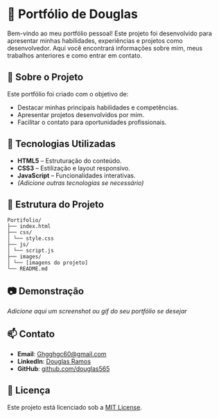 # 📁 Portfólio de Douglas

Bem-vindo ao meu portfólio pessoal! Este projeto foi desenvolvido para apresentar minhas habilidades, experiências e projetos como desenvolvedor. Aqui você encontrará informações sobre mim, meus trabalhos anteriores e como entrar em contato.

## 🧩 Sobre o Projeto

Este portfólio foi criado com o objetivo de:

- Destacar minhas principais habilidades e competências.
- Apresentar projetos desenvolvidos por mim.
- Facilitar o contato para oportunidades profissionais.

## 🚀 Tecnologias Utilizadas

- **HTML5** – Estruturação do conteúdo.
- **CSS3** – Estilização e layout responsivo.
- **JavaScript** – Funcionalidades interativas.
- *(Adicione outras tecnologias se necessário)*

## 📁 Estrutura do Projeto

```
Portifolio/
├── index.html
├── css/
│ └── style.css
├── js/
│ └── script.js
├── images/
│ └── [imagens do projeto]
└── README.md

```

## 📷 Demonstração

*Adicione aqui um screenshot ou gif do seu portfólio se desejar*

## 📫 Contato

- **Email**: [Ghgghgc60@gmail.com](mailto:seu.email@example.com)
- **LinkedIn**: [Douglas Ramos]([https://www.linkedin.com/in/seu-perfil](https://www.linkedin.com/in/douglas-ramos-charqueiro-075a87293/))
- **GitHub**: [github.com/douglas565](https://github.com/douglas565)

## 📄 Licença

Este projeto está licenciado sob a [MIT License](LICENSE).
